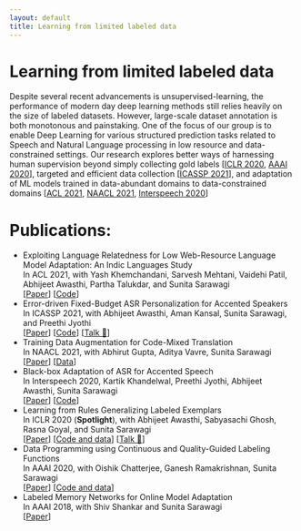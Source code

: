 ```yaml
---
layout: default
title: Learning from limited labeled data
---
```


# Learning from limited labeled data
Despite several recent advancements is unsupervised-learning, the performance of modern day deep learning methods still relies heavily on the size of labeled datasets. However, large-scale dataset annotation is both monotonous and painstaking. One of the focus of our group is to enable Deep Learning for various structured prediction tasks related to Speech and Natural Language processing in low resource and data-constrained settings. Our research explores better ways of harnessing human supervision beyond simply collecting gold labels [[ICLR 2020](https://openreview.net/forum?id=SkeuexBtDr), [AAAI 2020](https://arxiv.org/pdf/1911.09860.pdf)], targeted and efficient data collection [[ICASSP 2021](https://arxiv.org/abs/2103.03142)], and adaptation of ML models trained in data-abundant domains to data-constrained domains [[ACL 2021](https://arxiv.org/pdf/2106.03958.pdf), [NAACL 2021](https://arxiv.org/abs/2103.03142),  [Interspeech 2020](https://arxiv.org/pdf/2006.13519.pdf)]   

# Publications:
 * Exploiting Language Relatedness for Low Web-Resource Language Model Adaptation: An Indic Languages Study \
   In ACL 2021, with Yash Khemchandani, Sarvesh Mehtani, Vaidehi Patil, Abhijeet Awasthi, Partha Talukdar, and Sunita Sarawagi \
   \[[Paper](https://arxiv.org/pdf/2106.03958.pdf)\] \[[Code](https://github.com/yashkhem1/RelateLM)\] 
 * Error-driven Fixed-Budget ASR Personalization for Accented Speakers \
   In ICASSP 2021, with Abhijeet Awasthi, Aman Kansal, Sunita Sarawagi, and Preethi Jyothi\
   \[[Paper](https://arxiv.org/abs/2103.03142)\] \[[Code](https://github.com/awasthiabhijeet/Error-Driven-ASR-Personalization)\] \[[Talk 📢](https://youtu.be/oh3FHFz_5X0)\]
 * Training Data Augmentation for Code-Mixed Translation \
   In NAACL 2021, with Abhirut Gupta, Aditya Vavre, Sunita Sarawagi \
   \[[Paper](https://arxiv.org/abs/2103.03142)\] \[[Data](https://github.com/shruikan20/Spoken-Tutorial-Dataset)\]
 * Black-box Adaptation of ASR for Accented Speech \
   In Interspeech 2020, Kartik Khandelwal, Preethi Jyothi, Abhijeet Awasthi, Sunita Sarawagi \
   \[[Paper](https://arxiv.org/pdf/2006.13519.pdf)\] \[[Code](https://github.com/Kartik14/FineMerge)\]
 * Learning from Rules Generalizing Labeled Exemplars \
   In ICLR 2020 (**Spotlight**), with Abhijeet Awasthi, Sabyasachi Ghosh, Rasna Goyal, and Sunita Sarawagi \
   \[[Paper](https://openreview.net/forum?id=SkeuexBtDr)\] \[[Code and data](https://github.com/awasthiabhijeet/Learning-From-Rules)\] \[[Talk 📢](https://youtu.be/TQfq4YdqG3k)\]
 * Data Programming using Continuous and Quality-Guided Labeling Functions \
   In AAAI 2020, with Oishik Chatterjee, Ganesh Ramakrishnan, Sunita Sarawagi \
   \[[Paper](https://arxiv.org/pdf/1911.09860.pdf)\] \[[Code and data](https://github.com/oishik75/CAGE)\]
 * Labeled Memory Networks for Online Model Adaptation \
   In AAAI 2018, with Shiv Shankar and Sunita Sarawagi \
   \[[Paper](https://www.aaai.org/ocs/index.php/AAAI/AAAI18/paper/view/17141/16672)\]